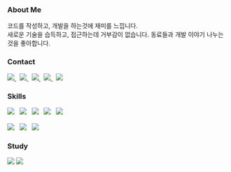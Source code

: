
<h3>About Me</h3>

<p>
  코드를 작성하고, 개발을 하는것에 재미를 느낍니다.
  <br />
  새로운 기술을 습득하고, 접근하는데 거부감이 없습니다. 동료들과 개발 이야기 나누는것을 좋아합니다.
</p>

<h3>Contact</h3>

<p>
  <a href="https://dapper-plot-79d.notion.site/e17fe826171a445aa27ba5c05c5d4f1f" target="_blank" rel="noreferrer">
    <img src="https://img.shields.io/badge/About.me-00A98F?style=flat-square&logo=About.me&logoColor=white" />
  </a> &nbsp;
  <a href="mailto:wkdgusqhd080@gmail.com" target="_blank" rel="noreferrer">
    <img src="https://img.shields.io/badge/Gmail-EA4335?style=flat-square&logo=Gmail&logoColor=white" /> 
  </a> &nbsp;
  <a href="https://www.instagram.com/brightbong92/" target="_blank" rel="noreferrer">
   <img src="https://img.shields.io/badge/Instagram-E4405F?style=flat-square&logo=Instagram&logoColor=white" /> 
  </a> &nbsp;
  <a href="https://www.linkedin.com/in/%ED%98%84%EB%B4%89-%EC%9E%A5-a61b631b9" target="_blank" rel="noreferrer">
    <img src="https://img.shields.io/badge/LinkedIn-0A66C2?style=flat-square&logo=LinkedIn&logoColor=white" />
  </a> &nbsp;
  <a href="https://www.brightbong.me/blog/X4M8mwzICLzNvYiNNFsx" target="_blank" rel="noreferrer">
    <img src="https://img.shields.io/badge/Blog-09B3AF?style=flat-square&logo=Storyblok&logoColor=white" /> 
  </a>
</p>

  
<h3>Skills</h3>

<p>
  <img src="https://img.shields.io/badge/HTML5-E34F26?style=flat-square&logo=HTML5&logoColor=white" /> &nbsp;
  <img src="https://img.shields.io/badge/CSS3-1572B6?style=flat-square&logo=CSS3&logoColor=white" /> &nbsp;
  <img src="https://img.shields.io/badge/JavaScript-F7DF1E?style=flat-square&logo=JavaScript&logoColor=black" /> &nbsp;
  <img src="https://img.shields.io/badge/TypeScript-3178C6?style=flat-square&logo=TypeScript&logoColor=white" /> &nbsp;
  <img src="https://img.shields.io/badge/Java-007396?style=flat-square&logo=Java&logoColor=orange" /> &nbsp;
  <br /> <br />
  <img src="https://img.shields.io/badge/React-61DAFB?style=flat-square&logo=React&logoColor=white" /> &nbsp;
  <img src="https://img.shields.io/badge/Next.js-000000?style=flat-square&logo=Next.js&logoColor=white" /> &nbsp;
  <img src="https://img.shields.io/badge/ReactNative-61DAFB?style=flat-square&logo=React&logoColor=white" /> &nbsp;
</p>


<h3>Study</h3>
<p>
  <img src="https://img.shields.io/badge/Swift-F05138?style=flat-square&logo=Swift&logoColor=white" />
  <img src="https://img.shields.io/badge/Django-092E20?style=flat-square&logo=Django&logoColor=white" />
</p>


<!--
**Brightbong92/Brightbong92** is a ✨ _special_ ✨ repository because its `README.md` (this file) appears on your GitHub profile.

Here are some ideas to get you started:

- 🔭 I’m currently working on ...
- 🌱 I’m currently learning ...
- 👯 I’m looking to collaborate on ...
- 🤔 I’m looking for help with ...
- 💬 Ask me about ...
- 📫 How to reach me: ...
- 😄 Pronouns: ...
- ⚡ Fun fact: ...
-->
